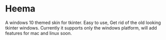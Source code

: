 # Heema
A windows 10 themed skin for tkinter. Easy to use, Get rid of the old looking tkinter windows. Currently it supports only the windows platform, will add features for mac and linux soon.






















